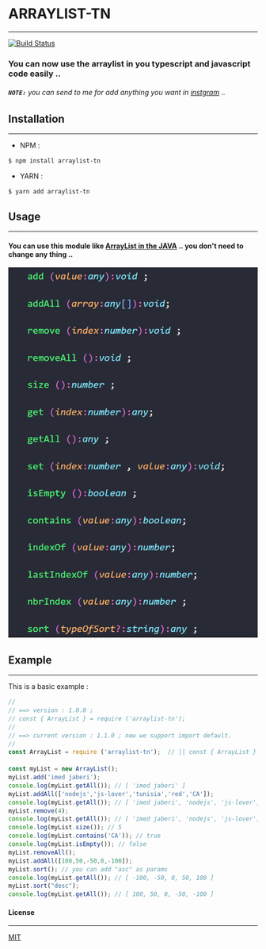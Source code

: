 # ARRAYLIST-TN
---
[![Build Status](https://travis-ci.org/3imed-jaberi/arraylist-tn.svg?branch=master)](https://travis-ci.org/3imed-jaberi/arraylist-tn)

### You can now use the arraylist in you typescript and javascript code easily ..

###### **`NOTE:`** you can send to me for add anything you want in [instgram](https://www.instagram.com/3imed_jaberi/) ..


## Installation 
---
- NPM :
```bash
$ npm install arraylist-tn
```

- YARN :
```bash
$ yarn add arraylist-tn
```


## Usage 
---
#### You can use this module like [ArrayList in the JAVA](https://www.w3schools.com/java/java_arraylist.asp) .. you don't need to change any thing ..

![all-methods-for-now-v1](all-current-methods.png)


## Example
----
This is a basic example : 

```javascript
//
// ==> version : 1.0.0 ;
// const { ArrayList } = require ('arraylist-tn'); 
//
// ==> current version : 1.1.0 ; now we support import default.
//
const ArrayList = require ('arraylist-tn');  // || const { ArrayList } = require ('arraylist-tn'); 

const myList = new ArrayList();
myList.add('imed jaberi');
console.log(myList.getAll()); // [ 'imed jaberi' ]
myList.addAll(['nodejs','js-lover','tunisia','red','CA']); 
console.log(myList.getAll()); // [ 'imed jaberi', 'nodejs', 'js-lover', 'tunisia', 'red', 'CA' ]
myList.remove(4);
console.log(myList.getAll()); // [ 'imed jaberi', 'nodejs', 'js-lover', 'tunisia', 'CA' ]
console.log(myList.size()); // 5
console.log(myList.contains('CA')); // true
console.log(myList.isEmpty()); // false 
myList.removeAll(); 
myList.addAll([100,50,-50,0,-100]);
myList.sort(); // you can add "asc" as params 
console.log(myList.getAll()); // [ -100, -50, 0, 50, 100 ]
myList.sort("desc");
console.log(myList.getAll()); // [ 100, 50, 0, -50, -100 ]

```


#### License
---
[MIT](https://choosealicense.com/licenses/mit/) 
